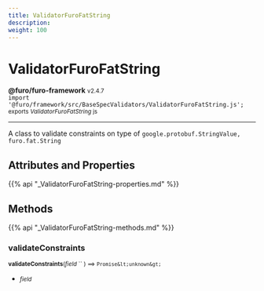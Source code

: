 ```yaml
---
title: ValidatorFuroFatString
description: 
weight: 100
---
```


# ValidatorFuroFatString

**@furo/furo-framework** <small>v2.4.7</small>
<br>`import '@furo/framework/src/BaseSpecValidators/ValidatorFuroFatString.js';`<small>
<br>exports *ValidatorFuroFatString* js</small>


****

A class to validate constraints on type of <code>google.protobuf.StringValue, furo.fat.String</code>

## Attributes and Properties
{{% api "_ValidatorFuroFatString-properties.md" %}}






## Methods
{{% api "_ValidatorFuroFatString-methods.md" %}}


### **validateConstraints**
<small>**validateConstraints**(*field* `` ) ⟹ `Promise&lt;unknown&gt;`</small>



- <small>*field* </small>
<br><br>
